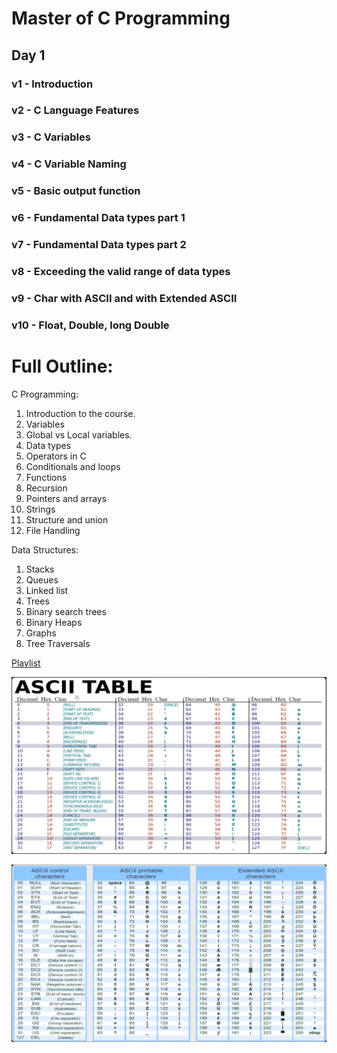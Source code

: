 # Master of C Programming

## Day 1

### v1 - Introduction

### v2 - C Language Features

### v3 - C Variables

### v4 - C Variable Naming

### v5 - Basic output function

### v6 - Fundamental Data types part 1

### v7 - Fundamental Data types part 2

### v8 - Exceeding the valid range of data types

### v9 - Char with ASCII and with Extended ASCII

### v10 - Float, Double, long Double


# Full Outline:

C Programming:
1) Introduction to the course.
2) Variables 
3) Global vs Local variables. 
4) Data types  
5) Operators in C  
6) Conditionals and loops 
7) Functions 
8) Recursion  
9) Pointers and arrays 
10) Strings
11) Structure and union 
12) File Handling

Data Structures:
1) Stacks  
2) Queues  
3) Linked list 
4) Trees  
5) Binary search trees  
6) Binary Heaps  
7) Graphs  
8) Tree Traversals

[Playlist](https://youtube.com/playlist?list=PLBlnK6fEyqRhX6r2uhhlubuF5QextdCSM&si=KauFwcAzYFQny9qO)

![ASCII TABLE](image.png)

![Extended ASCII TABLE](image-1.png)